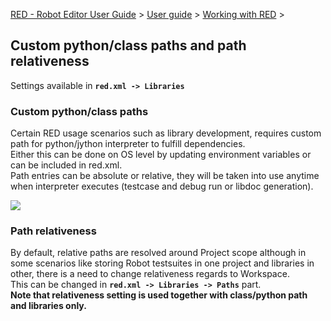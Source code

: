 [RED - Robot Editor User Guide](../../index.md) > [User
guide](../user_guide.md) > [Working with RED](../working_with_RED.md) >

## Custom python/class paths and path relativeness

Settings available in **`red.xml -> Libraries`**

### Custom python/class paths

Certain RED usage scenarios such as library development, requires custom path
for python/jython interpreter to fulfill dependencies.  
Either this can be done on OS level by updating environment variables or can
be included in red.xml.  
Path entries can be absolute or relative, they will be taken into use anytime
when interpreter executes (testcase and debug run or libdoc generation).  
  
  
![](images/custom_path.png)  
  

### Path relativeness

By default, relative paths are resolved around Project scope although in some
scenarios like storing Robot testsuites in one project and libraries in other,
there is a need to change relativeness regards to Workspace.  
This can be changed in **`red.xml -> Libraries -> Paths`** part.  
**Note that relativeness setting is used together with class/python path and
libraries only.**

